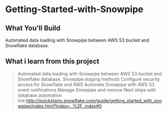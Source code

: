 # Getting-Started-with-Snowpipe
## What You'll Build
Automated data loading with Snowpipe between AWS S3 bucket and Snowflake database.


## What i learn from this project
>Automated data loading with Snowpipe between AWS S3 bucket and Snowflake database.
>Snowpipe staging methods
>Configure security access for Snowflake and AWS
>Automate Snowpipe with AWS S3 event notifications
>Manage Snowpipe and remove
>Next steps with database automation
link:http://quickstarts.snowflake.com/guide/getting_started_with_snowpipe/index.html?index=..%2F..index#0


